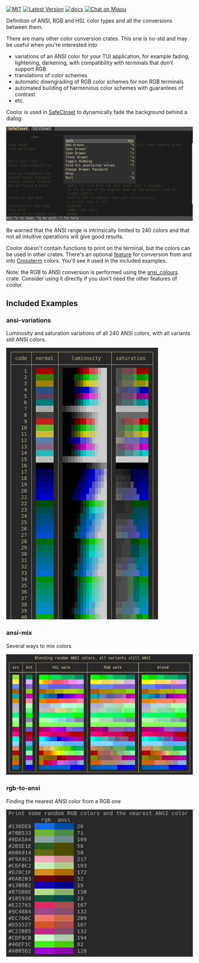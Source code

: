 [![MIT][s2]][l2] [![Latest Version][s1]][l1] [![docs][s3]][l3] [![Chat on Miaou][s4]][l4]

[s1]: https://img.shields.io/crates/v/coolor.svg
[l1]: https://crates.io/crates/coolor

[s2]: https://img.shields.io/badge/license-MIT-blue.svg
[l2]: LICENSE

[s3]: https://docs.rs/coolor/badge.svg
[l3]: https://docs.rs/coolor/

[s4]: https://miaou.dystroy.org/static/shields/room.svg
[l4]: https://miaou.dystroy.org/3

Definition of ANSI, RGB and HSL color types and all the conversions between them.

There are many other color conversion crates.
This one is no-std and may be useful when you're interested into

- variations of an ANSI color for your TUI application, for example fading, lightening, darkening, with compatibility with terminals that don't support RGB.
- translations of color schemes
- automatic downgrading of RGB color schemes for non RGB terminals
- automated building of harmonious color schemes with guarantees of contrast
- etc.

Coolor is used in [SafeCloset](https://github.com/Canop/safecloset) to dynamically fade the background behind a dialog:

![img](doc/faded-background.png)

Be warned that the ANSI range is intrinsically limited to 240 colors and that not all intuitive operations will give good results.

Coolor doesn't contain functions to print on the terminal, but the colors can be used in other crates.
There's an optional [feature](features.md) for conversion from and into [Crossterm](https://github.com/crossterm-rs/crossterm) colors. You'll see it used in the included examples.

Note: the RGB to ANSI conversion is performed using the [ansi_colours](https://github.com/mina86/ansi_colours) crate. Consider using it directly if you don't need the other features of coolor.

## Included Examples

### ansi-variations

Luminosity and saturation variations of all 240 ANSI colors, with all variants still ANSI colors.

![ansi-variations](doc/ansi-variations.png)

### ansi-mix

Several ways to mix colors

![ansi-mix](doc/ansi-mix.png)

### rgb-to-ansi

Finding the nearest ANSI color from a RGB one

![rgb-to-ansi](doc/rgb-to-ansi.png)
